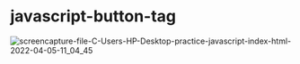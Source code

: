 # javascript-button-tag

![screencapture-file-C-Users-HP-Desktop-practice-javascript-index-html-2022-04-05-11_04_45](https://user-images.githubusercontent.com/98340717/161686073-9a3334b4-c2d4-4fff-84b9-fc44d864980b.png)
